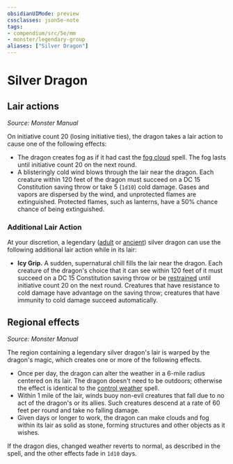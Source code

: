 ```yaml
---
obsidianUIMode: preview
cssclasses: json5e-note
tags:
- compendium/src/5e/mm
- monster/legendary-group
aliases: ["Silver Dragon"]
---
```

# Silver Dragon

## Lair actions
_Source: Monster Manual_

On initiative count 20 (losing initiative ties), the dragon takes a lair action to cause one of the following effects:

- The dragon creates fog as if it had cast the [fog cloud](fog-cloud.md) spell. The fog lasts until initiative count 20 on the next round.  
- A blisteringly cold wind blows through the lair near the dragon. Each creature within 120 feet of the dragon must succeed on a DC 15 Constitution saving throw or take 5 (`1d10`) cold damage. Gases and vapors are dispersed by the wind, and unprotected flames are extinguished. Protected flames, such as lanterns, have a 50% chance chance of being extinguished.  

### Additional Lair Action

At your discretion, a legendary ([adult](adult-silver-dragon.md) or [ancient](ancient-silver-dragon.md)) silver dragon can use the following additional lair action while in its lair:

- **Icy Grip.** A sudden, supernatural chill fills the lair near the dragon. Each creature of the dragon's choice that it can see within 120 feet of it must succeed on a DC 15 Constitution saving throw or be [restrained](conditions.md#restrained) until initiative count 20 on the next round. Creatures that have resistance to cold damage have advantage on the saving throw; creatures that have immunity to cold damage succeed automatically.  

## Regional effects
_Source: Monster Manual_

The region containing a legendary silver dragon's lair is warped by the dragon's magic, which creates one or more of the following effects.

- Once per day, the dragon can alter the weather in a 6-mile radius centered on its lair. The dragon doesn't need to be outdoors; otherwise the effect is identical to the [control weather](control-weather.md) spell.  
- Within 1 mile of the lair, winds buoy non-evil creatures that fall due to no act of the dragon's or its allies. Such creatures descend at a rate of 60 feet per round and take no falling damage.  
- Given days or longer to work, the dragon can make clouds and fog within its lair as solid as stone, forming structures and other objects as it wishes.  

If the dragon dies, changed weather reverts to normal, as described in the spell, and the other effects fade in `1d10` days.